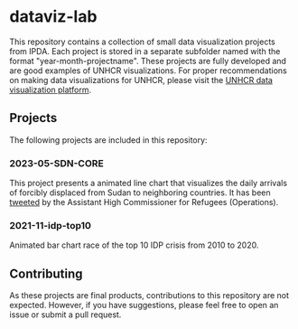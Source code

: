# dataviz-lab

This repository contains a collection of small data visualization projects from IPDA. Each project is stored in a separate subfolder named with the format "year-month-projectname". These projects are fully developed and are good examples of UNHCR visualizations. For proper recommendations on making data visualizations for UNHCR, please visit the [UNHCR data visualization platform](https://dataviz.unhcr.org/).

## Projects

The following projects are included in this repository:

### 2023-05-SDN-CORE

This project presents a animated line chart that visualizes the daily arrivals of forcibly displaced from Sudan to neighboring countries. It has been [tweeted](https://twitter.com/RaoufMazou/status/1658811750458744833?s=20) by the Assistant High Commissioner for Refugees (Operations).

### 2021-11-idp-top10

Animated bar chart race of the top 10 IDP crisis from 2010 to 2020.

## Contributing

As these projects are final products, contributions to this repository are not expected. However, if you have suggestions, please feel free to open an issue or submit a pull request.
